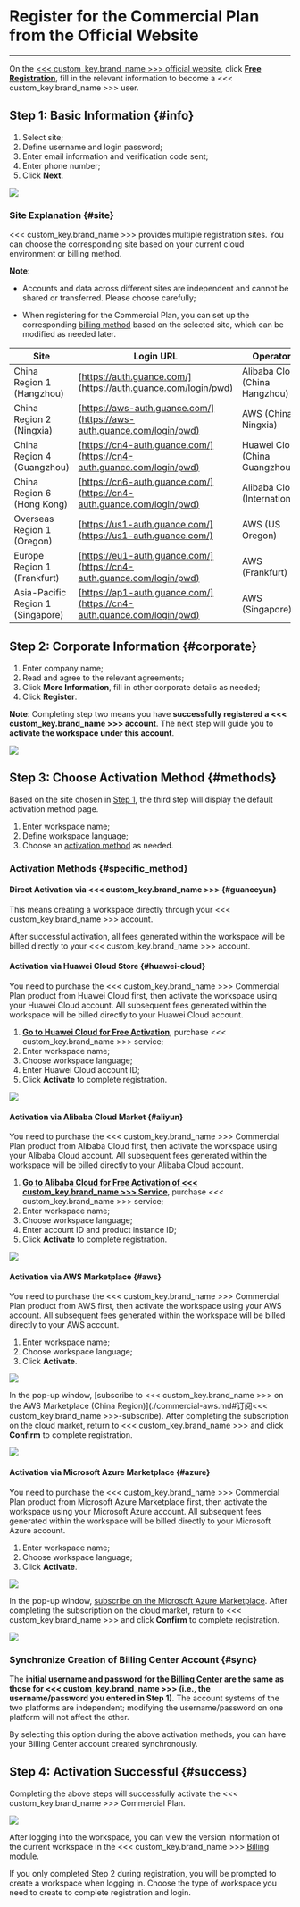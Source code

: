 # Register for the Commercial Plan from the Official Website
---

On the [<<< custom_key.brand_name >>> official website](https://www.guance.com/), click **[Free Registration](https://auth.guance.com/businessRegister)**, fill in the relevant information to become a <<< custom_key.brand_name >>> user.

## Step 1: Basic Information {#info}

1. Select site;
2. Define username and login password;
3. Enter email information and verification code sent;
4. Enter phone number;
5. Click **Next**.

![](img/commercial-register-1.png)

### Site Explanation {#site}

<<< custom_key.brand_name >>> provides multiple registration sites. You can choose the corresponding site based on your current cloud environment or billing method.

**Note**:

- Accounts and data across different sites are independent and cannot be shared or transferred. Please choose carefully;

- When registering for the Commercial Plan, you can set up the corresponding [billing method](../billing/billing-account/index.md) based on the selected site, which can be modified as needed later.


| Site           | Login URL                              | Operator               |
| -------------- | -------------------------------------- | ---------------------- |
| China Region 1 (Hangzhou) | [https://auth.guance.com/](https://auth.guance.com/login/pwd) | Alibaba Cloud (China Hangzhou) |
| China Region 2 (Ningxia) | [https://aws-auth.guance.com/](https://aws-auth.guance.com/login/pwd) | AWS (China Ningxia) |
| China Region 4 (Guangzhou) | [https://cn4-auth.guance.com/](https://cn4-auth.guance.com/login/pwd) | Huawei Cloud (China Guangzhou) |
| China Region 6 (Hong Kong) | [https://cn6-auth.guance.com/](https://cn4-auth.guance.com/login/pwd) | Alibaba Cloud (International) |
| Overseas Region 1 (Oregon) | [https://us1-auth.guance.com/](https://us1-auth.guance.com/) | AWS (US Oregon) |
| Europe Region 1 (Frankfurt) | [https://eu1-auth.guance.com/](https://cn4-auth.guance.com/login/pwd) | AWS (Frankfurt) |
| Asia-Pacific Region 1 (Singapore) | [https://ap1-auth.guance.com/](https://cn4-auth.guance.com/login/pwd) | AWS (Singapore) |


## Step 2: Corporate Information {#corporate}

1. Enter company name;
2. Read and agree to the relevant agreements;
3. Click **More Information**, fill in other corporate details as needed;
4. Click **Register**.

**Note**: Completing step two means you have **successfully registered a <<< custom_key.brand_name >>> account**. The next step will guide you to **activate the workspace under this account**.

![](img/11.account_center_4.png)


## Step 3: Choose Activation Method {#methods}

Based on the site chosen in [Step 1](#info), the third step will display the default activation method page.

1. Enter workspace name;
2. Define workspace language;
3. Choose an [activation method](#specific_method) as needed.

### Activation Methods {#specific_method}

#### Direct Activation via <<< custom_key.brand_name >>> {#guanceyun}

This means creating a workspace directly through your <<< custom_key.brand_name >>> account.

After successful activation, all fees generated within the workspace will be billed directly to your <<< custom_key.brand_name >>> account.


#### Activation via Huawei Cloud Store {#huawei-cloud}

You need to purchase the <<< custom_key.brand_name >>> Commercial Plan product from Huawei Cloud first, then activate the workspace using your Huawei Cloud account. All subsequent fees generated within the workspace will be billed directly to your Huawei Cloud account.

1. [**Go to Huawei Cloud for Free Activation**](./commercial-huaweiyun.md#purchase), purchase <<< custom_key.brand_name >>> service;
2. Enter workspace name;
3. Choose workspace language;
4. Enter Huawei Cloud account ID;
5. Click **Activate** to complete registration.

![](img/1.register_guance-1.png)


#### Activation via Alibaba Cloud Market {#aliyun}

You need to purchase the <<< custom_key.brand_name >>> Commercial Plan product from Alibaba Cloud first, then activate the workspace using your Alibaba Cloud account. All subsequent fees generated within the workspace will be billed directly to your Alibaba Cloud account.

1. [**Go to Alibaba Cloud for Free Activation of <<< custom_key.brand_name >>> Service**](./commercial-aliyun.md#purchase), purchase <<< custom_key.brand_name >>> service;
2. Enter workspace name;
3. Choose workspace language;
4. Enter account ID and product instance ID;
5. Click **Activate** to complete registration.

![](img/1.register_aliyun.png)

<!--
???+ warning "Alibaba Cloud users can also use the following methods to activate:"
    
    - You can directly purchase <<< custom_key.brand_name >>> on the [Alibaba Cloud Market <<< custom_key.brand_name >>>](https://market.aliyun.com/products/56838014/cmgj00053362.html) and activate <<< custom_key.brand_name >>> through one-click registration.
    
    > For more detailed steps, refer to [Activating <<< custom_key.brand_name >>> Commercial Plan via Alibaba Cloud Market](commercial-aliyun.md).
    
    - If you are an Alibaba Cloud SLS user and need to use SLS storage in <<< custom_key.brand_name >>>, you can directly purchase the <<< custom_key.brand_name >>> Exclusive Plan on the [Alibaba Cloud Market <<< custom_key.brand_name >>> Exclusive Plan](https://market.aliyun.com/products/56838014/cmgj00060481.html) and activate the <<< custom_key.brand_name >>> Exclusive Plan through one-click registration.
    
    > For more detailed steps, refer to [Activating <<< custom_key.brand_name >>> Exclusive Plan via Alibaba Cloud Market](commercial-aliyun-sls.md) and [Differences between <<< custom_key.brand_name >>> Commercial Plan and <<< custom_key.brand_name >>> Exclusive Plan](../billing/faq.md#_5).
-->


#### Activation via AWS Marketplace {#aws}

You need to purchase the <<< custom_key.brand_name >>> Commercial Plan product from AWS first, then activate the workspace using your AWS account. All subsequent fees generated within the workspace will be billed directly to your AWS account.

1. Enter workspace name;
2. Choose workspace language;
3. Click **Activate**.

![](img/1.register_aws.png)

In the pop-up window, [subscribe to <<< custom_key.brand_name >>> on the AWS Marketplace (China Region)](./commercial-aws.md#订阅<<< custom_key.brand_name >>>-subscribe). After completing the subscription on the cloud market, return to <<< custom_key.brand_name >>> and click **Confirm** to complete registration.

![](img/aws-market.png)


#### Activation via Microsoft Azure Marketplace {#azure}

You need to purchase the <<< custom_key.brand_name >>> Commercial Plan product from Microsoft Azure Marketplace first, then activate the workspace using your Microsoft Azure account. All subsequent fees generated within the workspace will be billed directly to your Microsoft Azure account.

1. Enter workspace name;
2. Choose workspace language;
3. Click **Activate**.

![](img/register_azure.png)

In the pop-up window, [subscribe on the Microsoft Azure Marketplace](./commercial-azure.md#subscribe). After completing the subscription on the cloud market, return to <<< custom_key.brand_name >>> and click **Confirm** to complete registration.

![](img/register_azure-1.png)


### Synchronize Creation of Billing Center Account {#sync}

The **initial username and password for the [Billing Center](https://boss.guance.com/) are the same as those for <<< custom_key.brand_name >>> (i.e., the username/password you entered in Step 1)**. The account systems of the two platforms are independent; modifying the username/password on one platform will not affect the other.

By selecting this option during the above activation methods, you can have your Billing Center account created synchronously.

## Step 4: Activation Successful {#success}

Completing the above steps will successfully activate the <<< custom_key.brand_name >>> Commercial Plan.

![](img/1.sls_8.png)

After logging into the workspace, you can view the version information of the current workspace in the <<< custom_key.brand_name >>> [Billing](../billing/index.md#billing) module.

If you only completed Step 2 during registration, you will be prompted to create a workspace when logging in. Choose the type of workspace you need to create to complete registration and login.